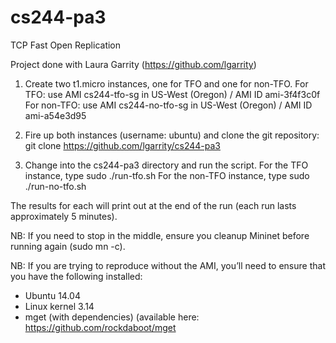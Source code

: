 cs244-pa3
=========

TCP Fast Open Replication

Project done with Laura Garrity (https://github.com/lgarrity)

1. Create two t1.micro instances, one for TFO and one for non-TFO.
For TFO: use AMI cs244-tfo-sg in US-West (Oregon) / AMI ID ami-3f4f3c0f
For non-TFO: use AMI cs244-no-tfo-sg in US-West (Oregon) / AMI ID ami-a54e3d95

2. Fire up both instances (username: ubuntu) and clone the git repository: 
git clone https://github.com/lgarrity/cs244-pa3

3. Change into the cs244-pa3 directory and run the script.
For the TFO instance, type sudo ./run-tfo.sh
For the non-TFO instance, type sudo ./run-no-tfo.sh

The results for each will print out at the end of the run (each run lasts approximately 5 minutes).

NB: If you need to stop in the middle, ensure you cleanup Mininet before running again (sudo mn -c).

NB: If you are trying to reproduce without the AMI, you’ll need to ensure that you have the following installed:
- Ubuntu 14.04
- Linux kernel 3.14
- mget (with dependencies) (available here: https://github.com/rockdaboot/mget

